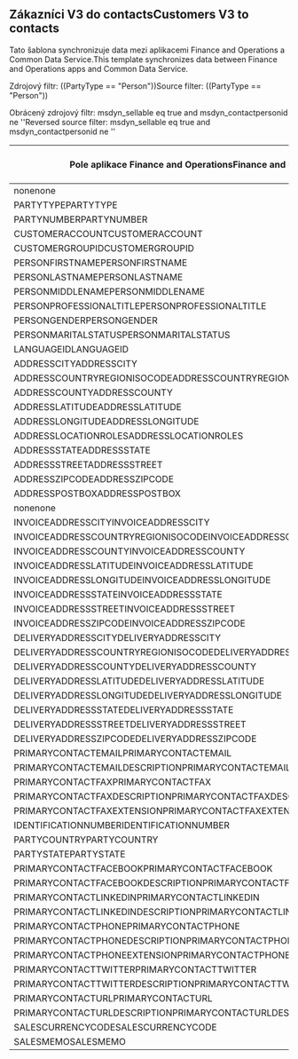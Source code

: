 ## <a name="customers-v3-to-contacts"></a><span data-ttu-id="66f87-101">Zákazníci V3 do contacts</span><span class="sxs-lookup"><span data-stu-id="66f87-101">Customers V3 to contacts</span></span>

<span data-ttu-id="66f87-102">Tato šablona synchronizuje data mezi aplikacemi Finance and Operations a Common Data Service.</span><span class="sxs-lookup"><span data-stu-id="66f87-102">This template synchronizes data between Finance and Operations apps and Common Data Service.</span></span>

<span data-ttu-id="66f87-103">Zdrojový filtr: ((PartyType == "Person"))</span><span class="sxs-lookup"><span data-stu-id="66f87-103">Source filter: ((PartyType == "Person"))</span></span>

<span data-ttu-id="66f87-104">Obrácený zdrojový filtr: msdyn_sellable eq true  and msdyn_contactpersonid ne ''</span><span class="sxs-lookup"><span data-stu-id="66f87-104">Reversed source filter: msdyn_sellable eq true  and msdyn_contactpersonid ne ''</span></span>

<span data-ttu-id="66f87-105">Pole aplikace Finance and Operations</span><span class="sxs-lookup"><span data-stu-id="66f87-105">Finance and Operations field</span></span> | <span data-ttu-id="66f87-106">Typ mapování</span><span class="sxs-lookup"><span data-stu-id="66f87-106">Map type</span></span> | <span data-ttu-id="66f87-107">Jiné pole Dynamics 365</span><span class="sxs-lookup"><span data-stu-id="66f87-107">Other Dynamics 365 field</span></span> | <span data-ttu-id="66f87-108">Výchozí hodnota</span><span class="sxs-lookup"><span data-stu-id="66f87-108">Default value</span></span>
---|---|---|---
<span data-ttu-id="66f87-109">none</span><span class="sxs-lookup"><span data-stu-id="66f87-109">none</span></span> | >> | <span data-ttu-id="66f87-110">msdyn_sellable</span><span class="sxs-lookup"><span data-stu-id="66f87-110">msdyn_sellable</span></span> | <span data-ttu-id="66f87-111">True</span><span class="sxs-lookup"><span data-stu-id="66f87-111">True</span></span>
<span data-ttu-id="66f87-112">PARTYTYPE</span><span class="sxs-lookup"><span data-stu-id="66f87-112">PARTYTYPE</span></span> | << | <span data-ttu-id="66f87-113">none</span><span class="sxs-lookup"><span data-stu-id="66f87-113">none</span></span> | <span data-ttu-id="66f87-114">Osoba</span><span class="sxs-lookup"><span data-stu-id="66f87-114">Person</span></span>
<span data-ttu-id="66f87-115">PARTYNUMBER</span><span class="sxs-lookup"><span data-stu-id="66f87-115">PARTYNUMBER</span></span> | = | <span data-ttu-id="66f87-116">msdyn_partynumber</span><span class="sxs-lookup"><span data-stu-id="66f87-116">msdyn_partynumber</span></span> | 
<span data-ttu-id="66f87-117">CUSTOMERACCOUNT</span><span class="sxs-lookup"><span data-stu-id="66f87-117">CUSTOMERACCOUNT</span></span> | = | <span data-ttu-id="66f87-118">msdyn_contactpersonid</span><span class="sxs-lookup"><span data-stu-id="66f87-118">msdyn_contactpersonid</span></span> | 
<span data-ttu-id="66f87-119">CUSTOMERGROUPID</span><span class="sxs-lookup"><span data-stu-id="66f87-119">CUSTOMERGROUPID</span></span> | = | <span data-ttu-id="66f87-120">msdyn_customergroupid.msdyn_groupid</span><span class="sxs-lookup"><span data-stu-id="66f87-120">msdyn_customergroupid.msdyn_groupid</span></span> | 
<span data-ttu-id="66f87-121">PERSONFIRSTNAME</span><span class="sxs-lookup"><span data-stu-id="66f87-121">PERSONFIRSTNAME</span></span> | = | <span data-ttu-id="66f87-122">firstname</span><span class="sxs-lookup"><span data-stu-id="66f87-122">firstname</span></span> | 
<span data-ttu-id="66f87-123">PERSONLASTNAME</span><span class="sxs-lookup"><span data-stu-id="66f87-123">PERSONLASTNAME</span></span> | = | <span data-ttu-id="66f87-124">lastname</span><span class="sxs-lookup"><span data-stu-id="66f87-124">lastname</span></span> | 
<span data-ttu-id="66f87-125">PERSONMIDDLENAME</span><span class="sxs-lookup"><span data-stu-id="66f87-125">PERSONMIDDLENAME</span></span> | = | <span data-ttu-id="66f87-126">middlename</span><span class="sxs-lookup"><span data-stu-id="66f87-126">middlename</span></span> | 
<span data-ttu-id="66f87-127">PERSONPROFESSIONALTITLE</span><span class="sxs-lookup"><span data-stu-id="66f87-127">PERSONPROFESSIONALTITLE</span></span> | = | <span data-ttu-id="66f87-128">jobtitle</span><span class="sxs-lookup"><span data-stu-id="66f87-128">jobtitle</span></span> | 
<span data-ttu-id="66f87-129">PERSONGENDER</span><span class="sxs-lookup"><span data-stu-id="66f87-129">PERSONGENDER</span></span> | >< | <span data-ttu-id="66f87-130">gendercode</span><span class="sxs-lookup"><span data-stu-id="66f87-130">gendercode</span></span> | 
<span data-ttu-id="66f87-131">PERSONMARITALSTATUS</span><span class="sxs-lookup"><span data-stu-id="66f87-131">PERSONMARITALSTATUS</span></span> | >< | <span data-ttu-id="66f87-132">familystatuscode</span><span class="sxs-lookup"><span data-stu-id="66f87-132">familystatuscode</span></span> | 
<span data-ttu-id="66f87-133">LANGUAGEID</span><span class="sxs-lookup"><span data-stu-id="66f87-133">LANGUAGEID</span></span> | << | <span data-ttu-id="66f87-134">none</span><span class="sxs-lookup"><span data-stu-id="66f87-134">none</span></span> | <span data-ttu-id="66f87-135">cs</span><span class="sxs-lookup"><span data-stu-id="66f87-135">en-us</span></span>
<span data-ttu-id="66f87-136">ADDRESSCITY</span><span class="sxs-lookup"><span data-stu-id="66f87-136">ADDRESSCITY</span></span> | = | <span data-ttu-id="66f87-137">address1_city</span><span class="sxs-lookup"><span data-stu-id="66f87-137">address1_city</span></span> | 
<span data-ttu-id="66f87-138">ADDRESSCOUNTRYREGIONISOCODE</span><span class="sxs-lookup"><span data-stu-id="66f87-138">ADDRESSCOUNTRYREGIONISOCODE</span></span> | = | <span data-ttu-id="66f87-139">address1_country</span><span class="sxs-lookup"><span data-stu-id="66f87-139">address1_country</span></span> | 
<span data-ttu-id="66f87-140">ADDRESSCOUNTY</span><span class="sxs-lookup"><span data-stu-id="66f87-140">ADDRESSCOUNTY</span></span> | = | <span data-ttu-id="66f87-141">address1_county</span><span class="sxs-lookup"><span data-stu-id="66f87-141">address1_county</span></span> | 
<span data-ttu-id="66f87-142">ADDRESSLATITUDE</span><span class="sxs-lookup"><span data-stu-id="66f87-142">ADDRESSLATITUDE</span></span> | > | <span data-ttu-id="66f87-143">address1_latitude</span><span class="sxs-lookup"><span data-stu-id="66f87-143">address1_latitude</span></span> | 
<span data-ttu-id="66f87-144">ADDRESSLONGITUDE</span><span class="sxs-lookup"><span data-stu-id="66f87-144">ADDRESSLONGITUDE</span></span> | > | <span data-ttu-id="66f87-145">address1_longitude</span><span class="sxs-lookup"><span data-stu-id="66f87-145">address1_longitude</span></span> | 
<span data-ttu-id="66f87-146">ADDRESSLOCATIONROLES</span><span class="sxs-lookup"><span data-stu-id="66f87-146">ADDRESSLOCATIONROLES</span></span> | << | <span data-ttu-id="66f87-147">none</span><span class="sxs-lookup"><span data-stu-id="66f87-147">none</span></span> | <span data-ttu-id="66f87-148">Business</span><span class="sxs-lookup"><span data-stu-id="66f87-148">Business</span></span>
<span data-ttu-id="66f87-149">ADDRESSSTATE</span><span class="sxs-lookup"><span data-stu-id="66f87-149">ADDRESSSTATE</span></span> | = | <span data-ttu-id="66f87-150">address1_stateorprovince</span><span class="sxs-lookup"><span data-stu-id="66f87-150">address1_stateorprovince</span></span> | 
<span data-ttu-id="66f87-151">ADDRESSSTREET</span><span class="sxs-lookup"><span data-stu-id="66f87-151">ADDRESSSTREET</span></span> | = | <span data-ttu-id="66f87-152">address1_line1</span><span class="sxs-lookup"><span data-stu-id="66f87-152">address1_line1</span></span> | 
<span data-ttu-id="66f87-153">ADDRESSZIPCODE</span><span class="sxs-lookup"><span data-stu-id="66f87-153">ADDRESSZIPCODE</span></span> | = | <span data-ttu-id="66f87-154">address1_postalcode</span><span class="sxs-lookup"><span data-stu-id="66f87-154">address1_postalcode</span></span> | 
<span data-ttu-id="66f87-155">ADDRESSPOSTBOX</span><span class="sxs-lookup"><span data-stu-id="66f87-155">ADDRESSPOSTBOX</span></span> | = | <span data-ttu-id="66f87-156">address1_postofficebox</span><span class="sxs-lookup"><span data-stu-id="66f87-156">address1_postofficebox</span></span> | 
<span data-ttu-id="66f87-157">none</span><span class="sxs-lookup"><span data-stu-id="66f87-157">none</span></span> | >> | <span data-ttu-id="66f87-158">address1_addresstypecode</span><span class="sxs-lookup"><span data-stu-id="66f87-158">address1_addresstypecode</span></span> | <span data-ttu-id="66f87-159">3</span><span class="sxs-lookup"><span data-stu-id="66f87-159">3</span></span>
<span data-ttu-id="66f87-160">INVOICEADDRESSCITY</span><span class="sxs-lookup"><span data-stu-id="66f87-160">INVOICEADDRESSCITY</span></span> | = | <span data-ttu-id="66f87-161">address2_city</span><span class="sxs-lookup"><span data-stu-id="66f87-161">address2_city</span></span> | 
<span data-ttu-id="66f87-162">INVOICEADDRESSCOUNTRYREGIONISOCODE</span><span class="sxs-lookup"><span data-stu-id="66f87-162">INVOICEADDRESSCOUNTRYREGIONISOCODE</span></span> | = | <span data-ttu-id="66f87-163">address2_country</span><span class="sxs-lookup"><span data-stu-id="66f87-163">address2_country</span></span> | 
<span data-ttu-id="66f87-164">INVOICEADDRESSCOUNTY</span><span class="sxs-lookup"><span data-stu-id="66f87-164">INVOICEADDRESSCOUNTY</span></span> | = | <span data-ttu-id="66f87-165">address2_county</span><span class="sxs-lookup"><span data-stu-id="66f87-165">address2_county</span></span> | 
<span data-ttu-id="66f87-166">INVOICEADDRESSLATITUDE</span><span class="sxs-lookup"><span data-stu-id="66f87-166">INVOICEADDRESSLATITUDE</span></span> | > | <span data-ttu-id="66f87-167">address2_latitude</span><span class="sxs-lookup"><span data-stu-id="66f87-167">address2_latitude</span></span> | 
<span data-ttu-id="66f87-168">INVOICEADDRESSLONGITUDE</span><span class="sxs-lookup"><span data-stu-id="66f87-168">INVOICEADDRESSLONGITUDE</span></span> | > | <span data-ttu-id="66f87-169">address2_longitude</span><span class="sxs-lookup"><span data-stu-id="66f87-169">address2_longitude</span></span> | 
<span data-ttu-id="66f87-170">INVOICEADDRESSSTATE</span><span class="sxs-lookup"><span data-stu-id="66f87-170">INVOICEADDRESSSTATE</span></span> | = | <span data-ttu-id="66f87-171">address2_stateorprovince</span><span class="sxs-lookup"><span data-stu-id="66f87-171">address2_stateorprovince</span></span> | 
<span data-ttu-id="66f87-172">INVOICEADDRESSSTREET</span><span class="sxs-lookup"><span data-stu-id="66f87-172">INVOICEADDRESSSTREET</span></span> | = | <span data-ttu-id="66f87-173">address2_line1</span><span class="sxs-lookup"><span data-stu-id="66f87-173">address2_line1</span></span> | 
<span data-ttu-id="66f87-174">INVOICEADDRESSZIPCODE</span><span class="sxs-lookup"><span data-stu-id="66f87-174">INVOICEADDRESSZIPCODE</span></span> | = | <span data-ttu-id="66f87-175">address2_postalcode</span><span class="sxs-lookup"><span data-stu-id="66f87-175">address2_postalcode</span></span> | 
<span data-ttu-id="66f87-176">DELIVERYADDRESSCITY</span><span class="sxs-lookup"><span data-stu-id="66f87-176">DELIVERYADDRESSCITY</span></span> | = | <span data-ttu-id="66f87-177">address3_city</span><span class="sxs-lookup"><span data-stu-id="66f87-177">address3_city</span></span> | 
<span data-ttu-id="66f87-178">DELIVERYADDRESSCOUNTRYREGIONISOCODE</span><span class="sxs-lookup"><span data-stu-id="66f87-178">DELIVERYADDRESSCOUNTRYREGIONISOCODE</span></span> | = | <span data-ttu-id="66f87-179">address3_country</span><span class="sxs-lookup"><span data-stu-id="66f87-179">address3_country</span></span> | 
<span data-ttu-id="66f87-180">DELIVERYADDRESSCOUNTY</span><span class="sxs-lookup"><span data-stu-id="66f87-180">DELIVERYADDRESSCOUNTY</span></span> | = | <span data-ttu-id="66f87-181">address3_county</span><span class="sxs-lookup"><span data-stu-id="66f87-181">address3_county</span></span> | 
<span data-ttu-id="66f87-182">DELIVERYADDRESSLATITUDE</span><span class="sxs-lookup"><span data-stu-id="66f87-182">DELIVERYADDRESSLATITUDE</span></span> | > | <span data-ttu-id="66f87-183">address3_latitude</span><span class="sxs-lookup"><span data-stu-id="66f87-183">address3_latitude</span></span> | 
<span data-ttu-id="66f87-184">DELIVERYADDRESSLONGITUDE</span><span class="sxs-lookup"><span data-stu-id="66f87-184">DELIVERYADDRESSLONGITUDE</span></span> | >> | <span data-ttu-id="66f87-185">address3_longitude</span><span class="sxs-lookup"><span data-stu-id="66f87-185">address3_longitude</span></span> | 
<span data-ttu-id="66f87-186">DELIVERYADDRESSSTATE</span><span class="sxs-lookup"><span data-stu-id="66f87-186">DELIVERYADDRESSSTATE</span></span> | = | <span data-ttu-id="66f87-187">address3_stateorprovince</span><span class="sxs-lookup"><span data-stu-id="66f87-187">address3_stateorprovince</span></span> | 
<span data-ttu-id="66f87-188">DELIVERYADDRESSSTREET</span><span class="sxs-lookup"><span data-stu-id="66f87-188">DELIVERYADDRESSSTREET</span></span> | = | <span data-ttu-id="66f87-189">address3_line1</span><span class="sxs-lookup"><span data-stu-id="66f87-189">address3_line1</span></span> | 
<span data-ttu-id="66f87-190">DELIVERYADDRESSZIPCODE</span><span class="sxs-lookup"><span data-stu-id="66f87-190">DELIVERYADDRESSZIPCODE</span></span> | = | <span data-ttu-id="66f87-191">address3_postalcode</span><span class="sxs-lookup"><span data-stu-id="66f87-191">address3_postalcode</span></span> | 
<span data-ttu-id="66f87-192">PRIMARYCONTACTEMAIL</span><span class="sxs-lookup"><span data-stu-id="66f87-192">PRIMARYCONTACTEMAIL</span></span> | = | <span data-ttu-id="66f87-193">emailaddress1</span><span class="sxs-lookup"><span data-stu-id="66f87-193">emailaddress1</span></span> | 
<span data-ttu-id="66f87-194">PRIMARYCONTACTEMAILDESCRIPTION</span><span class="sxs-lookup"><span data-stu-id="66f87-194">PRIMARYCONTACTEMAILDESCRIPTION</span></span> | = | <span data-ttu-id="66f87-195">msdyn_emailaddress1description</span><span class="sxs-lookup"><span data-stu-id="66f87-195">msdyn_emailaddress1description</span></span> | 
<span data-ttu-id="66f87-196">PRIMARYCONTACTFAX</span><span class="sxs-lookup"><span data-stu-id="66f87-196">PRIMARYCONTACTFAX</span></span> | = | <span data-ttu-id="66f87-197">fax</span><span class="sxs-lookup"><span data-stu-id="66f87-197">fax</span></span> | 
<span data-ttu-id="66f87-198">PRIMARYCONTACTFAXDESCRIPTION</span><span class="sxs-lookup"><span data-stu-id="66f87-198">PRIMARYCONTACTFAXDESCRIPTION</span></span> | = | <span data-ttu-id="66f87-199">msdyn_faxdescription</span><span class="sxs-lookup"><span data-stu-id="66f87-199">msdyn_faxdescription</span></span> | 
<span data-ttu-id="66f87-200">PRIMARYCONTACTFAXEXTENSION</span><span class="sxs-lookup"><span data-stu-id="66f87-200">PRIMARYCONTACTFAXEXTENSION</span></span> | = | <span data-ttu-id="66f87-201">msdyn_faxextension</span><span class="sxs-lookup"><span data-stu-id="66f87-201">msdyn_faxextension</span></span> | 
<span data-ttu-id="66f87-202">IDENTIFICATIONNUMBER</span><span class="sxs-lookup"><span data-stu-id="66f87-202">IDENTIFICATIONNUMBER</span></span> | = | <span data-ttu-id="66f87-203">msdyn_identificationnumber</span><span class="sxs-lookup"><span data-stu-id="66f87-203">msdyn_identificationnumber</span></span> | 
<span data-ttu-id="66f87-204">PARTYCOUNTRY</span><span class="sxs-lookup"><span data-stu-id="66f87-204">PARTYCOUNTRY</span></span> | = | <span data-ttu-id="66f87-205">msdyn_partycountry</span><span class="sxs-lookup"><span data-stu-id="66f87-205">msdyn_partycountry</span></span> | 
<span data-ttu-id="66f87-206">PARTYSTATE</span><span class="sxs-lookup"><span data-stu-id="66f87-206">PARTYSTATE</span></span> | = | <span data-ttu-id="66f87-207">msdyn_partystateprovince</span><span class="sxs-lookup"><span data-stu-id="66f87-207">msdyn_partystateprovince</span></span> | 
<span data-ttu-id="66f87-208">PRIMARYCONTACTFACEBOOK</span><span class="sxs-lookup"><span data-stu-id="66f87-208">PRIMARYCONTACTFACEBOOK</span></span> | = | <span data-ttu-id="66f87-209">msdyn_primaryfacebookid</span><span class="sxs-lookup"><span data-stu-id="66f87-209">msdyn_primaryfacebookid</span></span> | 
<span data-ttu-id="66f87-210">PRIMARYCONTACTFACEBOOKDESCRIPTION</span><span class="sxs-lookup"><span data-stu-id="66f87-210">PRIMARYCONTACTFACEBOOKDESCRIPTION</span></span> | = | <span data-ttu-id="66f87-211">msdyn_primaryfacebookdescription</span><span class="sxs-lookup"><span data-stu-id="66f87-211">msdyn_primaryfacebookdescription</span></span> | 
<span data-ttu-id="66f87-212">PRIMARYCONTACTLINKEDIN</span><span class="sxs-lookup"><span data-stu-id="66f87-212">PRIMARYCONTACTLINKEDIN</span></span> | = | <span data-ttu-id="66f87-213">msdyn_primaryinkedinid</span><span class="sxs-lookup"><span data-stu-id="66f87-213">msdyn_primaryinkedinid</span></span> | 
<span data-ttu-id="66f87-214">PRIMARYCONTACTLINKEDINDESCRIPTION</span><span class="sxs-lookup"><span data-stu-id="66f87-214">PRIMARYCONTACTLINKEDINDESCRIPTION</span></span> | = | <span data-ttu-id="66f87-215">msdyn_primarylinkedindescrption</span><span class="sxs-lookup"><span data-stu-id="66f87-215">msdyn_primarylinkedindescrption</span></span> | 
<span data-ttu-id="66f87-216">PRIMARYCONTACTPHONE</span><span class="sxs-lookup"><span data-stu-id="66f87-216">PRIMARYCONTACTPHONE</span></span> | = | <span data-ttu-id="66f87-217">telephone1</span><span class="sxs-lookup"><span data-stu-id="66f87-217">telephone1</span></span> | 
<span data-ttu-id="66f87-218">PRIMARYCONTACTPHONEDESCRIPTION</span><span class="sxs-lookup"><span data-stu-id="66f87-218">PRIMARYCONTACTPHONEDESCRIPTION</span></span> | = | <span data-ttu-id="66f87-219">msdyn_telephone1description</span><span class="sxs-lookup"><span data-stu-id="66f87-219">msdyn_telephone1description</span></span> | 
<span data-ttu-id="66f87-220">PRIMARYCONTACTPHONEEXTENSION</span><span class="sxs-lookup"><span data-stu-id="66f87-220">PRIMARYCONTACTPHONEEXTENSION</span></span> | = | <span data-ttu-id="66f87-221">msdyn_telephone1extension</span><span class="sxs-lookup"><span data-stu-id="66f87-221">msdyn_telephone1extension</span></span> | 
<span data-ttu-id="66f87-222">PRIMARYCONTACTTWITTER</span><span class="sxs-lookup"><span data-stu-id="66f87-222">PRIMARYCONTACTTWITTER</span></span> | = | <span data-ttu-id="66f87-223">msdyn_primarytwitterid</span><span class="sxs-lookup"><span data-stu-id="66f87-223">msdyn_primarytwitterid</span></span> | 
<span data-ttu-id="66f87-224">PRIMARYCONTACTTWITTERDESCRIPTION</span><span class="sxs-lookup"><span data-stu-id="66f87-224">PRIMARYCONTACTTWITTERDESCRIPTION</span></span> | = | <span data-ttu-id="66f87-225">msdyn_primarytwitteriddescription</span><span class="sxs-lookup"><span data-stu-id="66f87-225">msdyn_primarytwitteriddescription</span></span> | 
<span data-ttu-id="66f87-226">PRIMARYCONTACTURL</span><span class="sxs-lookup"><span data-stu-id="66f87-226">PRIMARYCONTACTURL</span></span> | = | <span data-ttu-id="66f87-227">websiteurl</span><span class="sxs-lookup"><span data-stu-id="66f87-227">websiteurl</span></span> | 
<span data-ttu-id="66f87-228">PRIMARYCONTACTURLDESCRIPTION</span><span class="sxs-lookup"><span data-stu-id="66f87-228">PRIMARYCONTACTURLDESCRIPTION</span></span> | = | <span data-ttu-id="66f87-229">msdyn_websiteurldescription</span><span class="sxs-lookup"><span data-stu-id="66f87-229">msdyn_websiteurldescription</span></span> | 
<span data-ttu-id="66f87-230">SALESCURRENCYCODE</span><span class="sxs-lookup"><span data-stu-id="66f87-230">SALESCURRENCYCODE</span></span> | = | <span data-ttu-id="66f87-231">transactioncurrencyid.isocurrencycode</span><span class="sxs-lookup"><span data-stu-id="66f87-231">transactioncurrencyid.isocurrencycode</span></span> | 
<span data-ttu-id="66f87-232">SALESMEMO</span><span class="sxs-lookup"><span data-stu-id="66f87-232">SALESMEMO</span></span> | = | <span data-ttu-id="66f87-233">description</span><span class="sxs-lookup"><span data-stu-id="66f87-233">description</span></span> | 

